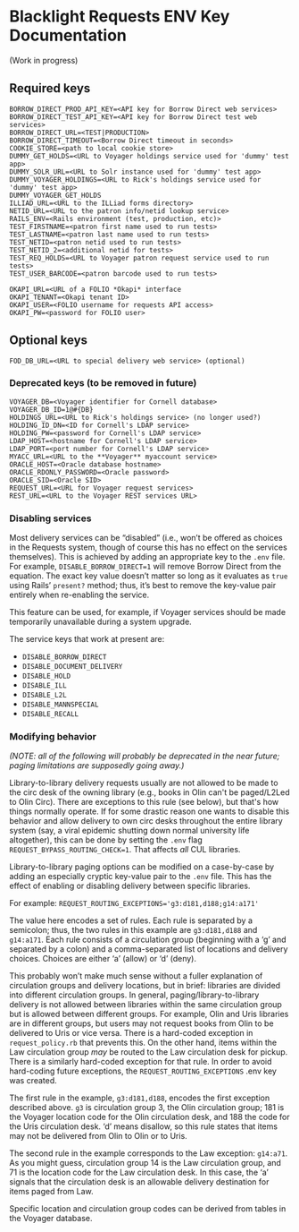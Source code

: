 # Blacklight Requests ENV Key Documentation

(Work in progress)
## Required keys
	BORROW_DIRECT_PROD_API_KEY=<API key for Borrow Direct web services>
	BORROW_DIRECT_TEST_API_KEY=<API key for Borrow Direct test web services>
	BORROW_DIRECT_URL=<TEST|PRODUCTION>
	BORROW_DIRECT_TIMEOUT=<Borrow Direct timeout in seconds>
	COOKIE_STORE=<path to local cookie store>
	DUMMY_GET_HOLDS=<URL to Voyager holdings service used for 'dummy' test app>
	DUMMY_SOLR_URL=<URL to Solr instance used for 'dummy' test app>
	DUMMY_VOYAGER_HOLDINGS=<URL to Rick's holdings service used for 'dummy' test app>
	DUMMY_VOYAGER_GET_HOLDS
	ILLIAD_URL=<URL to the ILLiad forms directory>
	NETID_URL=<URL to the patron info/netid lookup service>
	RAILS_ENV=<Rails environment (test, production, etc)>
	TEST_FIRSTNAME=<patron first name used to run tests>
	TEST_LASTNAME=<patron last name used to run tests>
	TEST_NETID=<patron netid used to run tests>
	TEST_NETID_2=<additional netid for tests>
	TEST_REQ_HOLDS=<URL to Voyager patron request service used to run tests>
	TEST_USER_BARCODE=<patron barcode used to run tests>

	OKAPI_URL=<URL of a FOLIO *Okapi* interface
	OKAPI_TENANT=<Okapi tenant ID>
	OKAPI_USER=<FOLIO username for requests API access>
	OKAPI_PW=<password for FOLIO user>

## Optional keys
`FOD_DB_URL=<URL to special delivery web service> (optional)`

### Deprecated keys (to be removed in future)
	VOYAGER_DB=<Voyager identifier for Cornell database>
	VOYAGER_DB_ID=1@#{DB} 
	HOLDINGS_URL=<URL to Rick's holdings service> (no longer used?)
	HOLDING_ID_DN=<ID for Cornell's LDAP service>
	HOLDING_PW=<password for Cornell's LDAP service>
	LDAP_HOST=<hostname for Cornell's LDAP service>
	LDAP_PORT=<port number for Cornell's LDAP service>
	MYACC_URL=<URL to the **Voyager** myaccount service>
	ORACLE_HOST=<Oracle database hostname>
	ORACLE_RDONLY_PASSWORD=<Oracle password>
	ORACLE_SID=<Oracle SID>
	REQUEST_URL=<URL for Voyager request services>
	REST_URL=<URL to the Voyager REST services URL>

### Disabling services
Most delivery services can be “disabled” (i.e., won’t be offered as choices in the Requests system, though of course this has no effect on the services themselves). This is achieved by adding an appropriate key to the `.env` file. For example, `DISABLE_BORROW_DIRECT=1` will remove Borrow Direct from the equation. The exact key value doesn’t matter so long as it evaluates as `true` using Rails’ `present?` method; thus, it’s best to remove the key-value pair entirely when re-enabling the service.

This feature can be used, for example, if Voyager services should be made temporarily unavailable during a system upgrade.

The service keys that work at present are:
* `DISABLE_BORROW_DIRECT`
* `DISABLE_DOCUMENT_DELIVERY`
* `DISABLE_HOLD`
* `DISABLE_ILL`
* `DISABLE_L2L`
* `DISABLE_MANNSPECIAL`
* `DISABLE_RECALL`

### Modifying behavior
*(NOTE: all of the following will probably be deprecated in the near future; paging limitations are supposedly going away.)*

Library-to-library delivery requests usually are not allowed to be made to the circ desk of the owning library (e.g., books in Olin can't be paged/L2Led to Olin Circ). There are exceptions to this rule (see below), but that's how things normally operate. If for some drastic reason one wants to disable this behavior and allow delivery to own circ desks throughout the entire library system (say, a viral epidemic shutting down normal university life altogether), this can be done by setting the `.env` flag `REQUEST_BYPASS_ROUTING_CHECK=1`. That affects *all* CUL libraries.

Library-to-library paging options can be modified on a case-by-case by adding an especially cryptic key-value pair to the `.env` file. This has the effect of enabling or disabling delivery between specific libraries.

For example: `REQUEST_ROUTING_EXCEPTIONS='g3:d181,d188;g14:a171'`

The value here encodes a set of rules. Each rule is separated by a semicolon; thus, the two rules in this example are `g3:d181,d188`  and `g14:a171`. Each rule consists of a circulation group (beginning with a ‘g’ and separated by a colon) and a comma-separated list of locations and delivery choices. Choices are either ‘a’ (allow) or ‘d’ (deny). 

This probably won’t make much sense without a fuller explanation of circulation groups and delivery locations, but in brief: libraries are divided into different circulation groups. In general, paging/library-to-library delivery is not allowed between libraries within the same circulation group but is allowed between different groups. For example, Olin and Uris libraries are in different groups, but users may not request books from Olin to be delivered to Uris or vice versa. There is a hard-coded exception in `request_policy.rb` that prevents this. On the other hand, items within the Law circulation group _may_ be routed to the Law circulation desk for pickup. There is a similarly hard-coded exception for that rule. In order to avoid hard-coding future exceptions, the `REQUEST_ROUTING_EXCEPTIONS` .env key was created.

The first rule in the example, `g3:d181,d188`, encodes the first exception described above. `g3` is circulation group 3, the Olin circulation group; 181 is the Voyager location code for the Olin circulation desk, and 188 the code for the Uris circulation desk. ‘d’ means disallow, so this rule states that items may not be delivered from Olin to Olin or to Uris. 

The second rule in the example corresponds to the Law exception: `g14:a71`. As you might guess, circulation group 14 is the Law circulation group, and 71 is the location code for the Law circulation desk. In this case, the ‘a’ signals that the circulation desk is an allowable delivery destination for items paged from Law.

Specific location and circulation group codes can be derived from tables in the Voyager database.